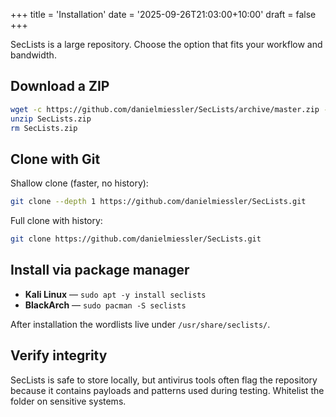 +++
title = 'Installation'
date = '2025-09-26T21:03:00+10:00'
draft = false
+++

SecLists is a large repository. Choose the option that fits your workflow and bandwidth.

## Download a ZIP

```bash
wget -c https://github.com/danielmiessler/SecLists/archive/master.zip -O SecLists.zip
unzip SecLists.zip
rm SecLists.zip
```

## Clone with Git

Shallow clone (faster, no history):

```bash
git clone --depth 1 https://github.com/danielmiessler/SecLists.git
```

Full clone with history:

```bash
git clone https://github.com/danielmiessler/SecLists.git
```

## Install via package manager

- **Kali Linux** — `sudo apt -y install seclists`
- **BlackArch** — `sudo pacman -S seclists`

After installation the wordlists live under `/usr/share/seclists/`.

## Verify integrity

SecLists is safe to store locally, but antivirus tools often flag the repository because it contains payloads and patterns used during testing. Whitelist the folder on sensitive systems.
